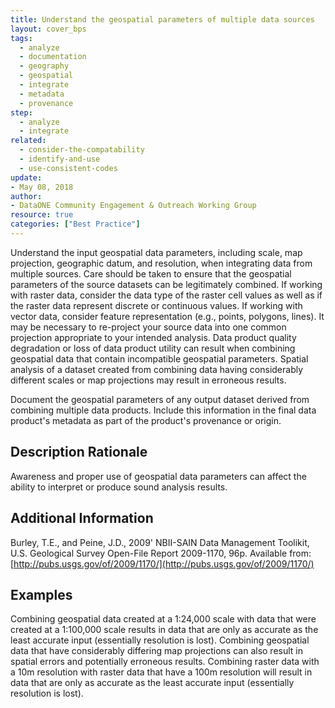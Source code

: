 ```yaml
---
title: Understand the geospatial parameters of multiple data sources
layout: cover_bps
tags:
  - analyze
  - documentation
  - geography
  - geospatial
  - integrate
  - metadata
  - provenance
step:
  - analyze
  - integrate
related:
  - consider-the-compatability
  - identify-and-use
  - use-consistent-codes
update:
- May 08, 2018
author:
- DataONE Community Engagement & Outreach Working Group
resource: true
categories: ["Best Practice"]
---
```



Understand the input geospatial data parameters, including scale, map projection, geographic datum, and resolution, when integrating data from multiple sources. Care should be taken to ensure that the geospatial parameters of the source datasets can be legitimately combined. If working with raster data, consider the data type of the raster cell values as well as if the raster data represent discrete or continuous values. If working with vector data, consider feature representation (e.g., points, polygons, lines). It may be necessary to re-project your source data into one common projection appropriate to your intended analysis. Data product quality degradation or loss of data product utility can result when combining geospatial data that contain incompatible geospatial parameters. Spatial analysis of a dataset created from combining data having considerably different scales or map projections may result in erroneous results.

Document the geospatial parameters of any output dataset derived from combining multiple data products. Include this information in the final data product's metadata as part of the product's provenance or origin.

## Description Rationale

Awareness and proper use of geospatial data parameters can affect the ability to interpret or produce sound analysis results.

## Additional Information

Burley, T.E., and Peine, J.D., 2009' NBII-SAIN Data Management Toolikit, U.S. Geological Survey Open-File Report 2009-1170, 96p. Available from: [http://pubs.usgs.gov/of/2009/1170/](http://pubs.usgs.gov/of/2009/1170/)

## Examples

Combining geospatial data created at a 1:24,000 scale with data that were created at a 1:100,000 scale results in data that are only as accurate as the least accurate input (essentially resolution is lost). Combining geospatial data that have considerably differing map projections can also result in spatial errors and potentially erroneous results. Combining raster data with a 10m resolution with raster data that have a 100m resolution will result in data that are only as accurate as the least accurate input (essentially resolution is lost).
